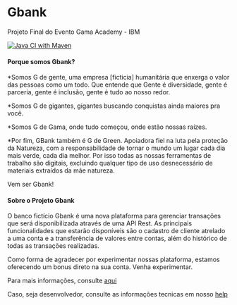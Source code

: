 # Gbank
Projeto Final do Evento Gama Academy - IBM

[![Java CI with Maven](https://github.com/GBank-1/gbank/actions/workflows/maven.yml/badge.svg)](https://github.com/GBank-1/gbank/actions/workflows/maven.yml)


#### Porque somos Gbank? 

*Somos G de gente, uma empresa [ficticia] humanitária que enxerga o valor das pessoas como um todo. Que entende que Gente é diversidade, gente é parceria, gente é inclusão, 
gente é tudo ao nosso redor.


*Somos G de gigantes, gigantes buscando conquistas ainda maiores pra você.


*Somos G de Gama, onde tudo começou, onde estão nossas raízes.


*Por fim, GBank também é G de Green. Apoiadora fiel na luta pela proteção da Natureza, com a responsabilidade de tornar o mundo um lugar cada dia mais verde, cada dia melhor. Por isso todas as nossas ferramentas de trabalho são digitais, excluindo qualquer tipo de uso desnecessário de materiais extraídos da mãe natureza.


Vem ser Gbank!

#### Sobre o Projeto Gbank

O banco fictício Gbank é uma nova plataforma para gerenciar transações que será disponibilizada através de uma API Rest.
As principais funcionalidades que estarão disponíveis são o cadastro de cliente atrelado a uma conta e a transferência de valores entre contas, além do histórico de todas as transações realizadas.

Como forma de agradecer por experimentar nossas plataforma, estamos oferecendo um bonus direto na sua conta. Venha experimentar.

Para mais informações, consulte [aqui](https://gbank-1.github.io/gbank/) 


Caso, seja desenvolvedor, consulte as informações tecnicas em
nosso [help](HELP.md)
